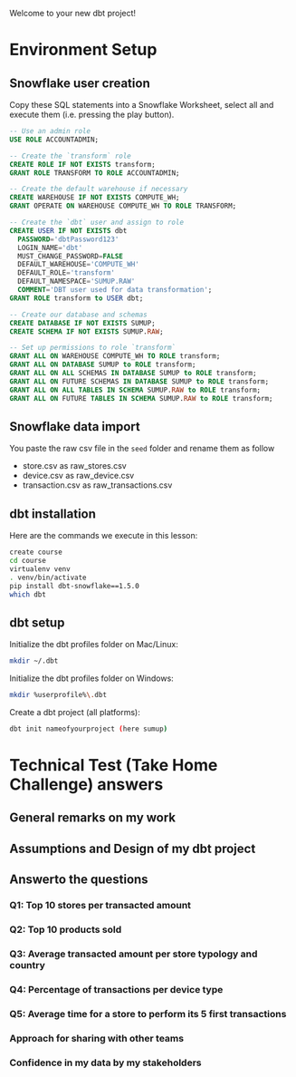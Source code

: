Welcome to your new dbt project!

# Environment Setup

## Snowflake user creation
Copy these SQL statements into a Snowflake Worksheet, select all and execute them (i.e. pressing the play button).


```sql
-- Use an admin role
USE ROLE ACCOUNTADMIN;

-- Create the `transform` role
CREATE ROLE IF NOT EXISTS transform;
GRANT ROLE TRANSFORM TO ROLE ACCOUNTADMIN;

-- Create the default warehouse if necessary
CREATE WAREHOUSE IF NOT EXISTS COMPUTE_WH;
GRANT OPERATE ON WAREHOUSE COMPUTE_WH TO ROLE TRANSFORM;

-- Create the `dbt` user and assign to role
CREATE USER IF NOT EXISTS dbt
  PASSWORD='dbtPassword123'
  LOGIN_NAME='dbt'
  MUST_CHANGE_PASSWORD=FALSE
  DEFAULT_WAREHOUSE='COMPUTE_WH'
  DEFAULT_ROLE='transform'
  DEFAULT_NAMESPACE='SUMUP.RAW'
  COMMENT='DBT user used for data transformation';
GRANT ROLE transform to USER dbt;

-- Create our database and schemas
CREATE DATABASE IF NOT EXISTS SUMUP;
CREATE SCHEMA IF NOT EXISTS SUMUP.RAW;

-- Set up permissions to role `transform`
GRANT ALL ON WAREHOUSE COMPUTE_WH TO ROLE transform; 
GRANT ALL ON DATABASE SUMUP to ROLE transform;
GRANT ALL ON ALL SCHEMAS IN DATABASE SUMUP to ROLE transform;
GRANT ALL ON FUTURE SCHEMAS IN DATABASE SUMUP to ROLE transform;
GRANT ALL ON ALL TABLES IN SCHEMA SUMUP.RAW to ROLE transform;
GRANT ALL ON FUTURE TABLES IN SCHEMA SUMUP.RAW to ROLE transform;

```

## Snowflake data import

You paste the raw csv file in the ```seed``` folder and rename them as follow
- store.csv as raw_stores.csv
- device.csv as raw_device.csv
- transaction.csv as raw_transactions.csv

## dbt installation

Here are the commands we execute in this lesson:

```sh
create course
cd course
virtualenv venv
. venv/bin/activate
pip install dbt-snowflake==1.5.0
which dbt
```

## dbt setup
Initialize the dbt profiles folder on Mac/Linux:
```sh
mkdir ~/.dbt
```

Initialize the dbt profiles folder on Windows:
```sh
mkdir %userprofile%\.dbt
```

Create a dbt project (all platforms):
```sh
dbt init nameofyourproject (here sumup)
```

# Technical Test (Take Home Challenge) answers

## General remarks on my work

## Assumptions and Design of my dbt project

## Answerto the questions

### Q1: Top 10 stores per transacted amount

### Q2: Top 10 products sold

### Q3: Average transacted amount per store typology and country

### Q4: Percentage of transactions per device type

### Q5: Average time for a store to perform its 5 first transactions

### Approach for sharing with other teams

### Confidence in my data by my stakeholders

